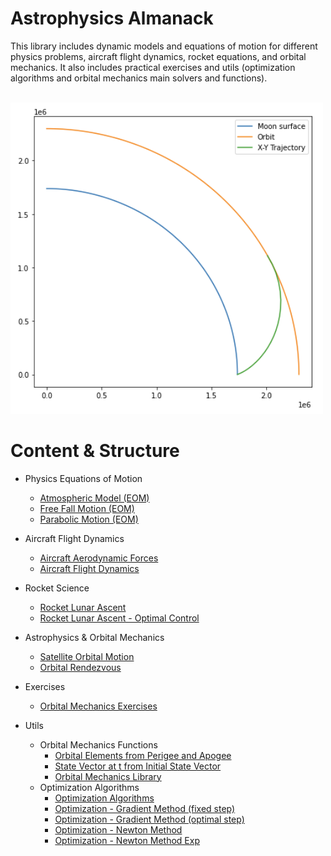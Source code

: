 # Astrophysics Almanack
This library includes dynamic models and equations of motion for different physics problems, aircraft flight dynamics, rocket equations, and orbital mechanics.
It also includes practical exercises and utils (optimization algorithms and orbital mechanics main solvers and functions).

<br/>

<img src="sources/OrbitOptimization.png" width="500">

<br/>

# Content & Structure
* Physics Equations of Motion
  * [Atmospheric Model (EOM)](/1-Physics-Equations-of-Motion/AtmosphericModel.py)
  * [Free Fall Motion (EOM)](/1-Physics-Equations-of-Motion/FreeFallMotion.py)
  * [Parabolic Motion (EOM)](/1-Physics-Equations-of-Motion/ParabolicMotion.py)
* Aircraft Flight Dynamics
  * [Aircraft Aerodynamic Forces](/2-Aircraft-Flight-Dynamics/AircraftAerodynamicForces.py)
  * [Aircraft Flight Dynamics](/2-Aircraft-Flight-Dynamics/AircraftFlightDynamics.py)
* Rocket Science
  * [Rocket Lunar Ascent](/3-Rocket-Science/Rocket_LunarAscent.py)
  * [Rocket Lunar Ascent - Optimal Control](/3-Rocket-Science/Rocket_LunarAscent_Optimization.ipynb)
* Astrophysics & Orbital Mechanics
  * [Satellite Orbital Motion](/4-Astrophysics-Orbital-Mechanics/SatelliteOrbitalMotion.py)
  * [Orbital Rendezvous](/4-Astrophysics-Orbital-Mechanics/Orbital_Rendezvous.py)

* Exercises
  * [Orbital Mechanics Exercises](/exercises)
* Utils
  * Orbital Mechanics Functions
    * [Orbital Elements from Perigee and Apogee](/utils/orbital-mechanics/OEfromZpZa.py)
    * [State Vector at t from Initial State Vector](/utils/orbital-mechanics/SVfromSV0.py)
    * [Orbital Mechanics Library](/utils/orbital-mechanics/orbital_mechanics_algorithms_library.py)
  * Optimization Algorithms
    * [Optimization Algorithms](/utils/optimization/optimization_algorithms.m)
    * [Optimization - Gradient Method (fixed step)](/utils/optimization/optimization_gradient_fixedstep.m)
    * [Optimization - Gradient Method (optimal step)](/utils/optimization/optimization_gradient_optimalstep.m)
    * [Optimization - Newton Method](/utils/optimization/optimization_newton.m)
    * [Optimization - Newton Method Exp](/utils/optimization/optimization_newtonexp.m)
